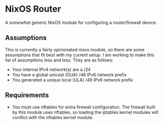 # NixOS Router

A _somewhat_ generic NixOS module for configuring a router/firewall device.

## Assumptions

This is currently a fairly opinionated nixos module, so there are some
assumptions that fit best with my current setup. I am working to make this list
of assumptions less and less. They are as follows:

- Your internal IPv4 network(s) are a /24
- You have a global unicast (GUA) /48 IPv6 network prefix
- You generated a unique local (ULA) /48 IPv6 network prefix

## Requirements

- You must use nftables for extra firewall configuration. The firewall built by
  this module uses nftables, so loading the iptables kernel modules will
  conflict with the nftables kernel module.
